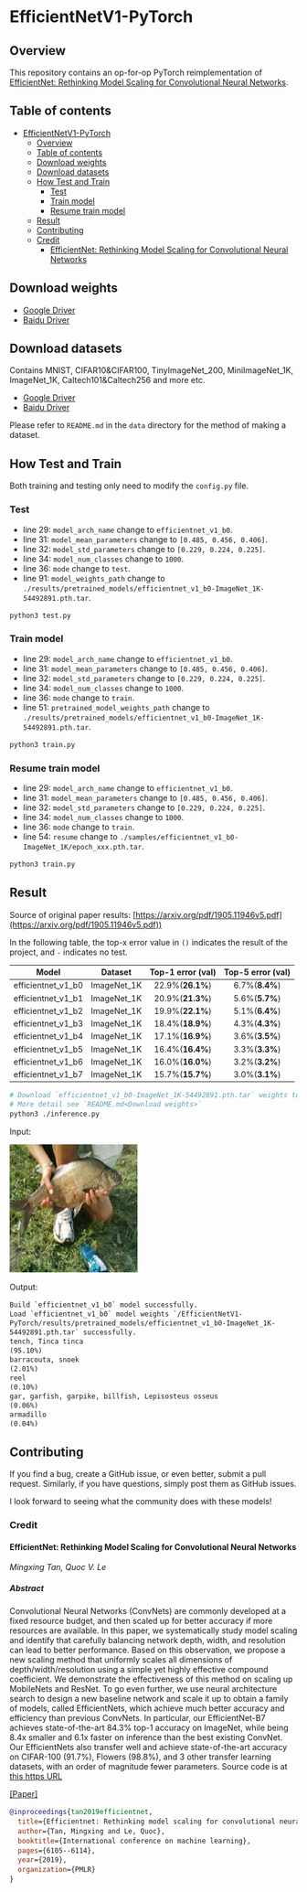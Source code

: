 # EfficientNetV1-PyTorch

## Overview

This repository contains an op-for-op PyTorch reimplementation
of [EfficientNet: Rethinking Model Scaling for Convolutional Neural Networks](https://arxiv.org/pdf/1905.11946v5.pdf).

## Table of contents

- [EfficientNetV1-PyTorch](#efficientnetv1-pytorch)
    - [Overview](#overview)
    - [Table of contents](#table-of-contents)
    - [Download weights](#download-weights)
    - [Download datasets](#download-datasets)
    - [How Test and Train](#how-test-and-train)
        - [Test](#test)
        - [Train model](#train-model)
        - [Resume train model](#resume-train-model)
    - [Result](#result)
    - [Contributing](#contributing)
    - [Credit](#credit)
        - [EfficientNet: Rethinking Model Scaling for Convolutional Neural Networks](#efficientnet-rethinking-model-scaling-for-convolutional-neural-networks)

## Download weights

- [Google Driver](https://drive.google.com/drive/folders/17ju2HN7Y6pyPK2CC_AqnAfTOe9_3hCQ8?usp=sharing)
- [Baidu Driver](https://pan.baidu.com/s/1yNs4rqIb004-NKEdKBJtYg?pwd=llot)

## Download datasets

Contains MNIST, CIFAR10&CIFAR100, TinyImageNet_200, MiniImageNet_1K, ImageNet_1K, Caltech101&Caltech256 and more etc.

- [Google Driver](https://drive.google.com/drive/folders/1f-NSpZc07Qlzhgi6EbBEI1wTkN1MxPbQ?usp=sharing)
- [Baidu Driver](https://pan.baidu.com/s/1arNM38vhDT7p4jKeD4sqwA?pwd=llot)

Please refer to `README.md` in the `data` directory for the method of making a dataset.

## How Test and Train

Both training and testing only need to modify the `config.py` file.

### Test

- line 29: `model_arch_name` change to `efficientnet_v1_b0`.
- line 31: `model_mean_parameters` change to `[0.485, 0.456, 0.406]`.
- line 32: `model_std_parameters` change to `[0.229, 0.224, 0.225]`.
- line 34: `model_num_classes` change to `1000`.
- line 36: `mode` change to `test`.
- line 91: `model_weights_path` change to `./results/pretrained_models/efficientnet_v1_b0-ImageNet_1K-54492891.pth.tar`.

```bash
python3 test.py
```

### Train model

- line 29: `model_arch_name` change to `efficientnet_v1_b0`.
- line 31: `model_mean_parameters` change to `[0.485, 0.456, 0.406]`.
- line 32: `model_std_parameters` change to `[0.229, 0.224, 0.225]`.
- line 34: `model_num_classes` change to `1000`.
- line 36: `mode` change to `train`.
- line 51: `pretrained_model_weights_path` change to `./results/pretrained_models/efficientnet_v1_b0-ImageNet_1K-54492891.pth.tar`.

```bash
python3 train.py
```

### Resume train model

- line 29: `model_arch_name` change to `efficientnet_v1_b0`.
- line 31: `model_mean_parameters` change to `[0.485, 0.456, 0.406]`.
- line 32: `model_std_parameters` change to `[0.229, 0.224, 0.225]`.
- line 34: `model_num_classes` change to `1000`.
- line 36: `mode` change to `train`.
- line 54: `resume` change to `./samples/efficientnet_v1_b0-ImageNet_1K/epoch_xxx.pth.tar`.

```bash
python3 train.py
```

## Result

Source of original paper results: [https://arxiv.org/pdf/1905.11946v5.pdf](https://arxiv.org/pdf/1905.11946v5.pdf))

In the following table, the top-x error value in `()` indicates the result of the project, and `-` indicates no test.

|       Model        |   Dataset   | Top-1 error (val) | Top-5 error (val) |
|:------------------:|:-----------:|:-----------------:|:-----------------:|
| efficientnet_v1_b0 | ImageNet_1K | 22.9%(**26.1%**)  |  6.7%(**8.4%**)   |
| efficientnet_v1_b1 | ImageNet_1K | 20.9%(**21.3%**)  |  5.6%(**5.7%**)   |
| efficientnet_v1_b2 | ImageNet_1K | 19.9%(**22.1%**)  |  5.1%(**6.4%**)   |
| efficientnet_v1_b3 | ImageNet_1K | 18.4%(**18.9%**)  |  4.3%(**4.3%**)   |
| efficientnet_v1_b4 | ImageNet_1K | 17.1%(**16.9%**)  |  3.6%(**3.5%**)   |
| efficientnet_v1_b5 | ImageNet_1K | 16.4%(**16.4%**)  |  3.3%(**3.3%**)   |
| efficientnet_v1_b6 | ImageNet_1K | 16.0%(**16.0%**)  |  3.2%(**3.2%**)   |
| efficientnet_v1_b7 | ImageNet_1K | 15.7%(**15.7%**)  |  3.0%(**3.1%**)   |

```bash
# Download `efficientnet_v1_b0-ImageNet_1K-54492891.pth.tar` weights to `./results/pretrained_models`
# More detail see `README.md<Download weights>`
python3 ./inference.py 
```

Input:

<span align="center"><img width="224" height="224" src="figure/n01440764_36.JPEG"/></span>

Output:

```text
Build `efficientnet_v1_b0` model successfully.
Load `efficientnet_v1_b0` model weights `/EfficientNetV1-PyTorch/results/pretrained_models/efficientnet_v1_b0-ImageNet_1K-54492891.pth.tar` successfully.
tench, Tinca tinca                                                          (95.10%)
barracouta, snoek                                                           (2.01%)
reel                                                                        (0.10%)
gar, garfish, garpike, billfish, Lepisosteus osseus                         (0.06%)
armadillo                                                                   (0.04%)
```

## Contributing

If you find a bug, create a GitHub issue, or even better, submit a pull request. Similarly, if you have questions,
simply post them as GitHub issues.

I look forward to seeing what the community does with these models!

### Credit

#### EfficientNet: Rethinking Model Scaling for Convolutional Neural Networks

*Mingxing Tan, Quoc V. Le*

##### Abstract

Convolutional Neural Networks (ConvNets) are commonly developed at a fixed resource budget, and then scaled up for
better accuracy if more resources are available. In this paper, we systematically study model scaling and identify that
carefully balancing network depth, width, and resolution can lead to better performance. Based on this observation, we
propose a new scaling method that uniformly scales all dimensions of depth/width/resolution using a simple yet highly
effective compound coefficient. We demonstrate the effectiveness of this method on scaling up MobileNets and ResNet.
To go even further, we use neural architecture search to design a new baseline network and scale it up to obtain a
family of models, called EfficientNets, which achieve much better accuracy and efficiency than previous ConvNets. In
particular, our EfficientNet-B7 achieves state-of-the-art 84.3% top-1 accuracy on ImageNet, while being 8.4x smaller and
6.1x faster on inference than the best existing ConvNet. Our EfficientNets also transfer well and achieve
state-of-the-art accuracy on CIFAR-100 (91.7%), Flowers (98.8%), and 3 other transfer learning datasets, with an order
of magnitude fewer parameters. Source code is
at [this https URL](https//github.com/tensorflow/tpu/tree/master/models/official/efficientnet.)

[[Paper]](https://arxiv.org/pdf/1905.11946v5.pdf)

```bibtex
@inproceedings{tan2019efficientnet,
  title={Efficientnet: Rethinking model scaling for convolutional neural networks},
  author={Tan, Mingxing and Le, Quoc},
  booktitle={International conference on machine learning},
  pages={6105--6114},
  year={2019},
  organization={PMLR}
}
```